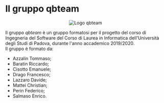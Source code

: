# Il gruppo qbteam

<p align = "center">

<img src = "../Immagini/qbteam.png" alt = "Logo qbteam" />

</p>

Il gruppo _qbteam_ è un gruppo formatosi per il progetto del corso di Ingegneria del Software del Corso di Laurea in Informatica dell'Università degli Studi di Padova, durante l'anno accademico 2019/2020.  
Il gruppo è formato da:

- Azzalin Tommaso;
- Baratin Riccardo;
- Cisotto Emanuele; 
- Drago Francesco;
- Lazzaro Davide;
- Mattei Christian;
- Perin Federico;
- Salmaso Enrico.